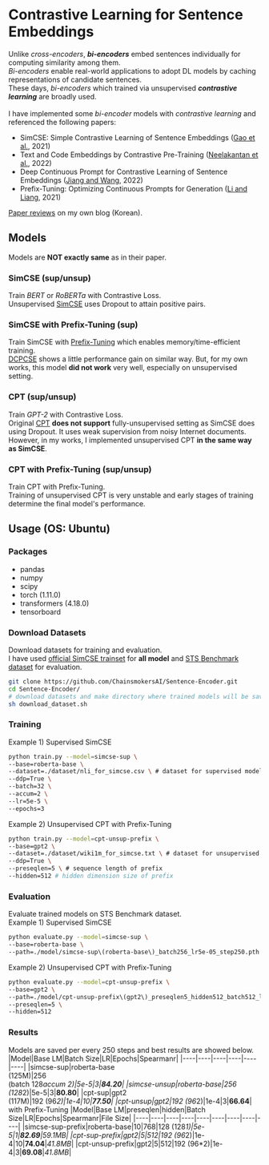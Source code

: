 # Contrastive Learning for Sentence Embeddings
Unlike *cross-encoders*, ***bi-encoders*** embed sentences individually for computing similarity among them.<br/>
*Bi-encoders* enable real-world applications to adopt DL models by caching representations of candidate sentences.<br/>
These days, *bi-encoders* which trained via unsupervised ***contrastive learning*** are broadly used.<br/><br/>
I have implemented some *bi-encoder* models with *contrastive learning* and referenced the following papers:
* SimCSE: Simple Contrastive Learning of Sentence Embeddings ([Gao et al.](https://arxiv.org/abs/2104.08821), 2021)
* Text and Code Embeddings by Contrastive Pre-Training ([Neelakantan et al.](https://arxiv.org/abs/2201.10005), 2022)
* Deep Continuous Prompt for Contrastive Learning of Sentence Embeddings ([Jiang and Wang](https://arxiv.org/abs/2203.06875), 2022)
* Prefix-Tuning: Optimizing Continuous Prompts for Generation ([Li and Liang](https://arxiv.org/abs/2101.00190), 2021)

[Paper reviews](https://chainsmokers.oopy.io/paper/simcse-cpt) on my own blog (Korean).
## Models
Models are **NOT exactly same** as in their paper.
### SimCSE (sup/unsup)
Train *BERT* or *RoBERTa* with Contrastive Loss.<br/>
Unsupervised [SimCSE](https://arxiv.org/abs/2104.08821) uses Dropout to attain positive pairs.
### SimCSE with Prefix-Tuning (sup)
Train SimCSE with [Prefix-Tuning](https://arxiv.org/abs/2101.00190) which enables memory/time-efficient training.<br/>
[DCPCSE](https://arxiv.org/abs/2203.06875) shows a little performance gain on similar way. But, for my own works, this model **did not work** very well, especially on unsupervised setting.
### CPT (sup/unsup)
Train *GPT-2* with Contrastive Loss.<br/>
Original [CPT](https://arxiv.org/abs/2201.10005) **does not support** fully-unsupervised setting as SimCSE does using Dropout. It uses weak supervision from noisy Internet documents.<br/>
However, in my works, I implemented unsupervised CPT **in the same way as SimCSE**.
### CPT with Prefix-Tuning (sup/unsup)
Train CPT with Prefix-Tuning.<br/>
Training of unsupervised CPT is very unstable and early stages of training determine the final model's performance.
## Usage (OS: Ubuntu)
### Packages
* pandas
* numpy
* scipy
* torch (1.11.0)
* transformers (4.18.0)
* tensorboard
### Download Datasets
Download datasets for training and evaluation.<br/>
I have used [official SimCSE trainset](https://github.com/princeton-nlp/SimCSE/tree/main/data) for **all model** and [STS Benchmark dataset](https://ixa2.si.ehu.eus/stswiki/index.php/STSbenchmark) for evaluation.
```bash
git clone https://github.com/ChainsmokersAI/Sentence-Encoder.git
cd Sentence-Encoder/
# download datasets and make directory where trained models will be saved
sh download_dataset.sh
```
### Training
Example 1) Supervised SimCSE
```bash
python train.py --model=simcse-sup \
--base=roberta-base \
--dataset=./dataset/nli_for_simcse.csv \ # dataset for supervised models
--ddp=True \
--batch=32 \
--accum=2 \
--lr=5e-5 \
--epochs=3
```
Example 2) Unsupervised CPT with Prefix-Tuning
```bash
python train.py --model=cpt-unsup-prefix \
--base=gpt2 \
--dataset=./dataset/wiki1m_for_simcse.txt \ # dataset for unsupervised models
--ddp=True \
--preseqlen=5 \ # sequence length of prefix
--hidden=512 # hidden dimension size of prefix
```
### Evaluation
Evaluate trained models on STS Benchmark dataset.<br/>
Example 1) Supervised SimCSE
```bash
python evaluate.py --model=simcse-sup \
--base=roberta-base \
--path=./model/simcse-sup\(roberta-base\)_batch256_lr5e-05_step250.pth # trained model path
```
Example 2) Unsupervised CPT with Prefix-Tuning
```bash
python evaluate.py --model=cpt-unsup-prefix \
--base=gpt2 \
--path=./model/cpt-unsup-prefix\(gpt2\)_preseqlen5_hidden512_batch512_lr5e-05_step250.pth \
--preseqlen=5 \
--hidden=512
```
### Results
Models are saved per every 250 steps and best results are showed below.
|Model|Base LM|Batch Size|LR|Epochs|Spearmanr|
|----|----|----|----|----|----|
|simcse-sup|roberta-base<br/>(125M)|256<br/>(batch 128*accum 2)|5e-5|3|**84.20**|
|simcse-unsup|roberta-base|256 (128*2)|5e-5|3|**80.80**|
|cpt-sup|gpt2<br/>(117M)|192 (96*2)|1e-4|10|**77.50**|
|cpt-unsup|gpt2|192 (96*2)|1e-4|3|**66.64**|
with Prefix-Tuning
|Model|Base LM|preseqlen|hidden|Batch Size|LR|Epochs|Spearmanr|File Size|
|----|----|----|----|----|----|----|----|----|
|simcse-sup-prefix|roberta-base|10|768|128 (128*1)|5e-5|1|**82.69**|*59.1MB*|
|cpt-sup-prefix|gpt2|5|512|192 (96*2)|1e-4|10|**74.04**|*41.8MB*|
|cpt-unsup-prefix|gpt2|5|512|192 (96*2)|1e-4|3|**69.08**|*41.8MB*|
